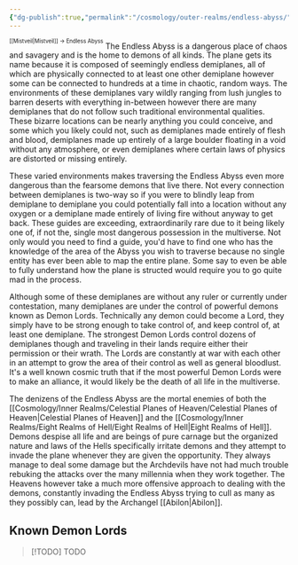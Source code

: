 ```yaml
---
{"dg-publish":true,"permalink":"/cosmology/outer-realms/endless-abyss/"}
---
```


<sup><sup>[[Mistveil\|Mistveil]] → Endless Abyss</sup></sup> 
The Endless Abyss is a dangerous place of chaos and savagery and is the home to demons of all kinds. The plane gets its name because it is composed of seemingly endless demiplanes, all of which are physically connected to at least one other demiplane however some can be connected to hundreds at a time in chaotic, random ways. The environments of these demiplanes vary wildly ranging from lush jungles to barren deserts with everything in-between however there are many demiplanes that do not follow such traditional environmental qualities. These bizarre locations can be nearly anything you could conceive, and some which you likely could not, such as demiplanes made entirely of flesh and blood, demiplanes made up entirely of a large boulder floating in a void without any atmosphere, or even demiplanes where certain laws of physics are distorted or missing entirely.

These varied environments makes traversing the Endless Abyss even more dangerous than the fearsome demons that live there. Not every connection between demiplanes is two-way so if you were to blindly leap from demiplane to demiplane you could potentially fall into a location without any oxygen or a demiplane made entirely of living fire without anyway to get back. These guides are exceeding, extraordinarily rare due to it being likely one of, if not the, single most dangerous possession in the multiverse. Not only would you need to find a guide, you'd have to find one who has the knowledge of the area of the Abyss you wish to traverse because no single entity has ever been able to map the entire plane. Some say to even be able to fully understand how the plane is structed would require you to go quite mad in the process.

Although some of these demiplanes are without any ruler or currently under contestation, many demiplanes are under the control of powerful demons known as Demon Lords. Technically any demon could become a Lord, they simply have to be strong enough to take control of, and keep control of, at least one demiplane. The strongest Demon Lords control dozens of demiplanes though and traveling in their lands require either their permission or their wrath. The Lords are constantly at war with each other in an attempt to grow the area of their control as well as general bloodlust. It's a well known cosmic truth that if the most powerful Demon Lords were to make an alliance, it would likely be the death of all life in the multiverse.

The denizens of the Endless Abyss are the mortal enemies of both the [[Cosmology/Inner Realms/Celestial Planes of Heaven/Celestial Planes of Heaven\|Celestial Planes of Heaven]] and the [[Cosmology/Inner Realms/Eight Realms of Hell/Eight Realms of Hell\|Eight Realms of Hell]]. Demons despise all life and are beings of pure carnage but the organized nature and laws of the Hells specifically irritate demons and they attempt to invade the plane whenever they are given the opportunity. They always manage to deal some damage but the Archdevils have not had much trouble rebuking the attacks over the many millennia when they work together. The Heavens however take a much more offensive approach to dealing with the demons, constantly invading the Endless Abyss trying to cull as many as they possibly can, lead by the Archangel [[Abilon\|Abilon]].

## Known Demon Lords

> [!TODO] TODO